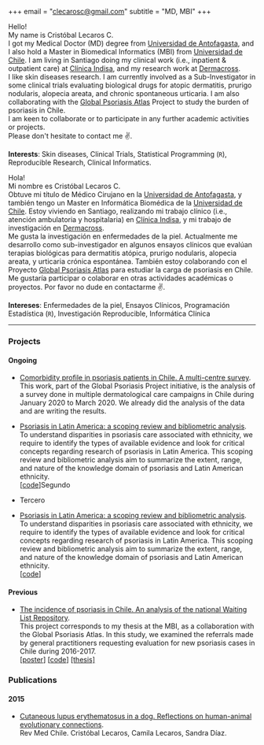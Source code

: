 +++
email = "clecarosc@gmail.com"
subtitle = "MD, MBI"
+++

Hello!       
My name is Cristóbal Lecaros C.  
I got my Medical Doctor (MD) degree from [Universidad de Antofagasta](http://www.uantof.cl/), and I also hold a Master in Biomedical Informatics (MBI) from [Universidad de Chile](https://cimt.uchile.cl/). I am living in Santiago doing my clinical work (i.e., inpatient & outpatient care) at [Clínica Indisa](https://www.indisa.cl/), and my research work at [Dermacross](https://www.dermacross.cl/).  
I like skin diseases research. I am currently involved as a Sub-Investigator in some clinical trials evaluating biological drugs for atopic dermatitis, prurigo nodularis, alopecia areata, and chronic spontaneous urticaria. I am also collaborating with the [Global Psoriasis Atlas](https://globalpsoriasisatlas.org/) Project to study the burden of psoriasis in Chile.  
I am keen to collaborate or to participate in any further academic activities or projects.  
 Please don't hesitate to contact me ✌️.

**Interests**: Skin diseases, Clinical Trials, Statistical Programming (`R`), Reproducible Research, Clinical Informatics.    




Hola!  
Mi nombre es Cristóbal Lecaros C.  
Obtuve mi título de Médico Cirujano en la [Universidad de Antofagasta](http://www.uantof.cl/), y también tengo un Master en Informática Biomédica de la [Universidad de Chile](https://cimt.uchile.cl/). Estoy viviendo en Santiago, realizando mi trabajo clínico (i.e., atención ambulatoria y hospitalaria) en [Clínica Indisa](https://www.indisa.cl/), y mi trabajo de investigación en [Dermacross](https://www.dermacross.cl/).  
Me gusta la investigación en enfermedades de la piel. Actualmente me desarrollo como sub-investigador en algunos ensayos clínicos que evalúan terapias biológicas para dermatitis atópica, prurigo nodularis, alopecia areata, y urticaria crónica espontánea. También estoy colaborando con el Proyecto [Global Psoriasis Atlas](https://globalpsoriasisatlas.org/) para estudiar la carga de psoriasis en Chile.  
Me gustaría participar o colaborar en otras actividades académicas o proyectos. Por favor no dude en contactarme ✌️.

**Intereses**: Enfermedades de la piel, Ensayos Clínicos, Programación Estadística (`R`), Investigación Reproducible, Informática Clínica  

---

### Projects
#### Ongoing
- [Comorbidity profile in psoriasis patients in Chile. A multi-centre survey](https://www.psoriasiscouncil.org/blog/2020-Think-Tank.htm). This work, part of the Global Psoriasis Project initiative, is the analysis of a survey done in multiple dermatological care campaigns in Chile during January 2020 to March 2020. We already did the analysis of the data and are writing the results.
- [Psoriasis in Latin America: a scoping review and bibliometric analysis](https://doi.org/10.17605/OSF.IO/UMZS8). To understand disparities in psoriasis care associated with ethnicity, we require to identify the types of available evidence and look for critical concepts regarding research of psoriasis in Latin America. This scoping review and bibliometric analysis aim to summarize the extent, range, and nature of the knowledge domain of psoriasis and Latin American ethnicity.  
[[code](https://github.com/clecarosc/psor-bibliometrics)]Segundo
- Tercero

  
- [Psoriasis in Latin America: a scoping review and bibliometric analysis](https://doi.org/10.17605/OSF.IO/UMZS8). To understand disparities in psoriasis care associated with ethnicity, we require to identify the types of available evidence and look for critical concepts regarding research of psoriasis in Latin America. This scoping review and bibliometric analysis aim to summarize the extent, range, and nature of the knowledge domain of psoriasis and Latin American ethnicity.  
[[code](https://github.com/clecarosc/psor-bibliometrics)]



#### Previous
- [The incidence of psoriasis in Chile. An analysis of the national Waiting List Repository](https://globalpsoriasisatlas.org/).  
  This project corresponds to my thesis at the MBI, as a collaboration with the Global Psoriasis Atlas. In this study, we examined the referrals made by general practitioners requesting evaluation for new psoriasis cases in Chile during 2016-2017.\
  [[poster](https://github.com/clecarosc/Apuntes_MIM_2018/blob/master/lecaros_poster.pdf)]
  [[code](https://github.com/clecarosc/psoriasis-incidence)]
  [[thesis]](https://cimt.uchile.cl/wp-content/uploads/2020/09/ClecarosTesis.pdf)


### Publications
#### 2015
- [Cutaneous lupus erythematosus in a dog. Reflections on human-animal evolutionary connections](http://dx.doi.org/10.4067/S0034-98872015000300020).  
Rev Med Chile. Cristóbal Lecaros, Camila Lecaros, Sandra Díaz.




